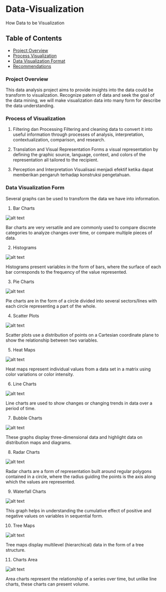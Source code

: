 # Data-Visualization

How Data to be Visualization
## Table of Contents

- [Project Overview](#project-overview)
- [Process Visualization](#Process-of-Visualization)
- [Data Visualization Format](#Data-Visualization-Format)
- [Recommendations](#recommendations)

### Project Overview
This data analysis project aims to provide insights into the data could be transform to visualization. Recognize patern of data and seek the goal of the data mining, we will make visualization
data into many form for describe the data understanding. 

### Process of Visualization
1. Filtering dan Processing
   Filtering and cleaning data to convert it into useful information through processes of analysis, interpretation, contextualization, comparison, and research.

2. Translation and Visual Representation
   Forms a visual representation by defining the graphic source, language, context, and colors of the representation all tailored to the recipient.

3. Perception and Interpretation
   Visualisasi menjadi efektif ketika dapat memberikan pengaruh terhadap konstruksi pengetahuan.

### Data Visualization Form
Several graphs can be used to transform the data we have into information.

1. Bar Charts
   
![alt text](https://chartexpo.com/Content/Images/charts/Clustered-Bar-Chart.jpg)

Bar charts are very versatile and are commonly used to compare discrete categories to analyze changes over time, or compare multiple pieces of data.

   
2. Histograms

![alt text](https://fredyfirmansyah107.wordpress.com/wp-content/uploads/2024/08/screen-shot-2024-08-19-at-17.43.13.png?w=530)

Histograms present variables in the form of bars, where the surface of each bar corresponds to the frequency of the value represented.

3. Pie Charts

![alt text](https://fredyfirmansyah107.wordpress.com/wp-content/uploads/2024/08/screen-shot-2024-08-19-at-17.59.51.png?w=450)

Pie charts are in the form of a circle divided into several sectors/lines with each circle representing a part of the whole.

4. Scatter Plots

![alt text](https://fredyfirmansyah107.wordpress.com/wp-content/uploads/2024/08/screen-shot-2024-08-20-at-09.55.00.png?w=530)

Scatter plots use a distribution of points on a Cartesian coordinate plane to show the relationship between two variables.

5. Heat Maps

![alt text](https://fredyfirmansyah107.wordpress.com/wp-content/uploads/2024/08/screen-shot-2024-08-19-at-17.59.51.png?w=450)

Heat maps represent individual values ​​from a data set in a matrix using color variations or color intensity.

6. Line Charts

![alt text](https://fredyfirmansyah107.wordpress.com/wp-content/uploads/2024/08/screen-shot-2024-08-19-at-17.59.51.png?w=450)

Line charts are used to show changes or changing trends in data over a period of time.

7. Bubble Charts

![alt text](https://fredyfirmansyah107.wordpress.com/wp-content/uploads/2024/08/screen-shot-2024-08-19-at-17.59.51.png?w=450)

These graphs display three-dimensional data and highlight data on distribution maps and diagrams.

8. Radar Charts

![alt text](https://fredyfirmansyah107.wordpress.com/wp-content/uploads/2024/08/screen-shot-2024-08-19-at-17.59.51.png?w=450)

Radar charts are a form of representation built around regular polygons contained in a circle, where the radius guiding the points is the axis along which the values ​​are represented.

9. Waterfall Charts

![alt text](https://fredyfirmansyah107.wordpress.com/wp-content/uploads/2024/08/screen-shot-2024-08-19-at-17.59.51.png?w=450)

This graph helps in understanding the cumulative effect of positive and negative values ​​on variables in sequential form.

10. Tree Maps

![alt text](https://fredyfirmansyah107.wordpress.com/wp-content/uploads/2024/08/screen-shot-2024-08-19-at-17.59.51.png?w=450)

Tree maps display multilevel (hierarchical) data in the form of a tree structure.&nbsp;

11. Charts Area

![alt text](https://fredyfirmansyah107.wordpress.com/wp-content/uploads/2024/08/screen-shot-2024-08-19-at-17.59.51.png?w=450)

Area charts represent the relationship of a series over time, but unlike line charts, these charts can present volume.
